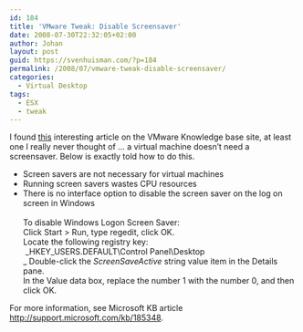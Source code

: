 ```yaml
---
id: 184
title: 'VMware Tweak: Disable Screensaver'
date: 2008-07-30T22:32:05+02:00
author: Johan
layout: post
guid: https://svenhuisman.com/?p=184
permalink: /2008/07/vmware-tweak-disable-screensaver/
categories:
  - Virtual Desktop
tags:
  - ESX
  - tweak
---
```

I found <a href="http://kb.vmware.com/selfservice/microsites/search.do?language=en_US&cmd=displayKC&externalId=9275881" target="_blank">this</a> interesting article on the VMware Knowledge base site, at least one I really never thought of &#8230; a virtual machine doesn&#8217;t need a screensaver. Below is exactly told how to do this.<!--more-->

  * Screen savers are not necessary for virtual machines
  * Running screen savers wastes CPU resources
  * There is no interface option to disable the screen saver on the log on screen in Windows    
       
    To disable Windows Logon Screen Saver:  
    Click Start > Run, type regedit, click OK.  
    Locate the following registry key:   
     _HKEY_USERS\.DEFAULT\Control Panel\Desktop  
_ Double-click the _ScreenSaveActive_ string value item in the Details pane.  
    In the Value data box, replace the number 1 with the number 0, and then click OK.

For more information, see Microsoft KB article <a href="http://support.microsoft.com/kb/185348" target="_blank">http://support.microsoft.com/kb/185348</a>.
